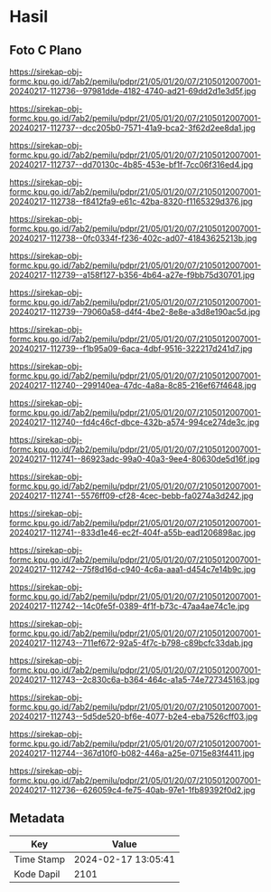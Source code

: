 # Hasil

## Foto C Plano

https://sirekap-obj-formc.kpu.go.id/7ab2/pemilu/pdpr/21/05/01/20/07/2105012007001-20240217-112736--97981dde-4182-4740-ad21-69dd2d1e3d5f.jpg

https://sirekap-obj-formc.kpu.go.id/7ab2/pemilu/pdpr/21/05/01/20/07/2105012007001-20240217-112737--dcc205b0-7571-41a9-bca2-3f62d2ee8da1.jpg

https://sirekap-obj-formc.kpu.go.id/7ab2/pemilu/pdpr/21/05/01/20/07/2105012007001-20240217-112737--dd70130c-4b85-453e-bf1f-7cc06f316ed4.jpg

https://sirekap-obj-formc.kpu.go.id/7ab2/pemilu/pdpr/21/05/01/20/07/2105012007001-20240217-112738--f8412fa9-e61c-42ba-8320-f1165329d376.jpg

https://sirekap-obj-formc.kpu.go.id/7ab2/pemilu/pdpr/21/05/01/20/07/2105012007001-20240217-112738--0fc0334f-f236-402c-ad07-41843625213b.jpg

https://sirekap-obj-formc.kpu.go.id/7ab2/pemilu/pdpr/21/05/01/20/07/2105012007001-20240217-112739--a158f127-b356-4b64-a27e-f9bb75d30701.jpg

https://sirekap-obj-formc.kpu.go.id/7ab2/pemilu/pdpr/21/05/01/20/07/2105012007001-20240217-112739--79060a58-d4f4-4be2-8e8e-a3d8e190ac5d.jpg

https://sirekap-obj-formc.kpu.go.id/7ab2/pemilu/pdpr/21/05/01/20/07/2105012007001-20240217-112739--f1b95a09-6aca-4dbf-9516-322217d241d7.jpg

https://sirekap-obj-formc.kpu.go.id/7ab2/pemilu/pdpr/21/05/01/20/07/2105012007001-20240217-112740--299140ea-47dc-4a8a-8c85-216ef67f4648.jpg

https://sirekap-obj-formc.kpu.go.id/7ab2/pemilu/pdpr/21/05/01/20/07/2105012007001-20240217-112740--fd4c46cf-dbce-432b-a574-994ce274de3c.jpg

https://sirekap-obj-formc.kpu.go.id/7ab2/pemilu/pdpr/21/05/01/20/07/2105012007001-20240217-112741--86923adc-99a0-40a3-9ee4-80630de5d16f.jpg

https://sirekap-obj-formc.kpu.go.id/7ab2/pemilu/pdpr/21/05/01/20/07/2105012007001-20240217-112741--5576ff09-cf28-4cec-bebb-fa0274a3d242.jpg

https://sirekap-obj-formc.kpu.go.id/7ab2/pemilu/pdpr/21/05/01/20/07/2105012007001-20240217-112741--833d1e46-ec2f-404f-a55b-ead1206898ac.jpg

https://sirekap-obj-formc.kpu.go.id/7ab2/pemilu/pdpr/21/05/01/20/07/2105012007001-20240217-112742--75f8d16d-c940-4c6a-aaa1-d454c7e14b9c.jpg

https://sirekap-obj-formc.kpu.go.id/7ab2/pemilu/pdpr/21/05/01/20/07/2105012007001-20240217-112742--14c0fe5f-0389-4f1f-b73c-47aa4ae74c1e.jpg

https://sirekap-obj-formc.kpu.go.id/7ab2/pemilu/pdpr/21/05/01/20/07/2105012007001-20240217-112743--711ef672-92a5-4f7c-b798-c89bcfc33dab.jpg

https://sirekap-obj-formc.kpu.go.id/7ab2/pemilu/pdpr/21/05/01/20/07/2105012007001-20240217-112743--2c830c6a-b364-464c-a1a5-74e727345163.jpg

https://sirekap-obj-formc.kpu.go.id/7ab2/pemilu/pdpr/21/05/01/20/07/2105012007001-20240217-112743--5d5de520-bf6e-4077-b2e4-eba7526cff03.jpg

https://sirekap-obj-formc.kpu.go.id/7ab2/pemilu/pdpr/21/05/01/20/07/2105012007001-20240217-112744--367d10f0-b082-446a-a25e-0715e83f4411.jpg

https://sirekap-obj-formc.kpu.go.id/7ab2/pemilu/pdpr/21/05/01/20/07/2105012007001-20240217-112736--626059c4-fe75-40ab-97e1-1fb89392f0d2.jpg


## Metadata

| Key        | Value               |
| ---------- | ------------------- |
| Time Stamp | 2024-02-17 13:05:41 |
| Kode Dapil | 2101                |



